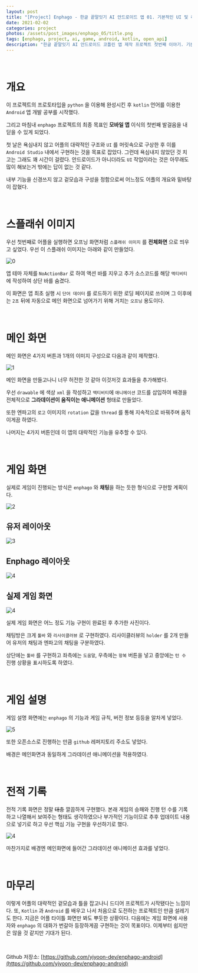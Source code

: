 ```yaml
---
layout: post
title: "[Project] Enphago - 한글 끝말잇기 AI 안드로이드 앱 01. 기본적인 UI 및 리소스 제작"
date: 2021-02-02
categories: project
photos: /assets/post_images/enphago_05/title.png
tags: [enphago, project, ai, game, android, kotlin, open_api]
description: "한글 끝말잇기 AI 안드로이드 코틀린 앱 제작 프로젝트 첫번째 이야기. 기본적인 UI 구성과 리소스 제작"
---
```


<br>

# 개요

이 프로젝트의 프로토타입을 `python` 을 이용해 완성시킨 후 `kotlin` 언어를 이용한 `Android` 앱 개발 공부를 시작했다.

그리고 마침내 `enphago` 프로젝트의 최종 목표인 **모바일 앱** 이식의 첫번째 발걸음을 내딛을 수 있게 되었다.

첫 날은 욕심내지 않고 어플의 대략적인 구조와 `UI` 를 머릿속으로 구상한 후 이를 `Android Studio` 내에서 구현하는 것을 목표로 잡았다. 그런데 욕심내지 않았던 것 치고는 그래도 꽤 시간이 걸렸다. 안드로이드가 아니더라도 `UI` 작업이라는 것은 아무래도 많이 해보는거 밖에는 답이 없는 것 같다.

내부 기능을 신경쓰지 않고 겉모습과 구성을 정함으로써 어느정도 어플의 개요와 밑바탕이 잡혔다.

<br>

# 스플래쉬 이미지

우선 첫번째로 어플을 실행하면 오프닝 화면처럼 `스플래쉬 이미지` 를 **전체화면** 으로 띄우고 싶었다. 우선 이 스플래쉬 이미지는 아래와 같이 만들었다.

![0](/assets/post_images/enphago_05/0.png)

앱 테마 자체를 `NoActionBar` 로 하여 액션 바를 지우고 추가 소스코드를 해당 `액티비티` 에 작성하여 상단 바를 숨겼다.

이 화면은 앱 최초 실행 시 `단어 데이터` 를 로드하기 위한 로딩 페이지로 쓰이며 그 이후에는 `2초` 뒤에 자동으로 메인 화면으로 넘어가기 위해 거치는 `오프닝` 용도이다.

<br>

# 메인 화면

메인 화면은 4가지 버튼과 1개의 이미지 구성으로 다음과 같이 제작했다.

![1](/assets/post_images/enphago_05/7.gif)

메인 화면을 만들고나니 너무 허전한 것 같아 이것저것 효과들을 추가해봤다.

우선 `drawable` 에 색상 `xml` 을 작성하고 `액티비티`에 `애니메이션` 코드를 삽입하여
배경을 전체적으로 **그라데이션이 움직이는 애니메이션** 형태로 만들었다.

또한 엔파고의 `로고` 이미지의 `rotation` 값을 `thread` 를 통해 지속적으로 바꿔주며
움직이게끔 하였다.

나머지는 4가지 버튼인데 이 앱의 대략적인 기능을 유추할 수 있다.

<br>

# 게임 화면

실제로 게임이 진행되는 방식은 `enphago` 와 **채팅**을 하는 듯한 형식으로 구현할 계획이다.

![2](/assets/post_images/enphago_05/2.png)

## 유저 레이아웃

![3](/assets/post_images/enphago_05/3.png)

## Enphago 레이아웃

![4](/assets/post_images/enphago_05/4.png)

## 실제 게임 화면

![4](/assets/post_images/enphago_05/7.png)

실제 게임 화면은 어느 정도 기능 구현이 완료된 후 추가한 사진이다.

채팅방은 크게 `툴바` 와 `리사이클러뷰` 로 구현하였다. 리사이클러뷰의 `holder` 를 2개 만들어 유저의 채팅과 엔파고의 채팅을 구분하였다.

상단에는 `툴바` 를 구현하고 좌측에는 `도움말`, 우측에는 `항복` 버튼을 넣고 중앙에는 `턴 수` 진행 상황을 표시하도록 하였다.

<br>

# 게임 설명

게임 설명 화면에는 `enphago` 의 기능과 게임 규칙, 버전 정보 등등을 알차게 넣었다.

![5](/assets/post_images/enphago_05/5.png)

또한 오픈소스로 진행하는 만큼 `github` 레퍼지토리 주소도 넣었다.

배경은 메인화면과 동일하게 그라데이션 애니메이션을 적용하였다.

<br>

# 전적 기록

전적 기록 화면은 정말 ~~대충~~ 깔끔하게 구현했다. 본래 게임의 승패와 진행 턴 수를 기록하고 나열해서 보여주는 형태도 생각하였으나 부가적인 기능이므로 추후 업데이트 내용으로 넣기로 하고 우선 핵심 기능 구현을 우선하기로 했다.

![4](/assets/post_images/enphago_05/6.png)

마찬가지로 배경엔 메인화면에 들어간 그라데이션 애니메이션 효과를 넣었다.

<br>

# 마무리

이렇게 어플의 대략적인 겉모습과 틀을 잡고나니 드디어 프로젝트가 시작됐다는 느낌이다. 또, `Kotlin` 과 `Android` 를 배우고 나서 처음으로 도전하는 프로젝트인 만큼 설레기도 한다. 지금은 어플 타이틀 화면만 봐도 뿌듯한 상황이다. 다음에는 게임 화면에 사용자와 `enphago` 의 대화가 번갈아 등장하게끔 구현하는 것이 목표이다. 이제부터 쉽지만은 않을 것 같지만 기대가 된다.

<br>

Github 저장소: [https://github.com/yjyoon-dev/enphago-android](https://github.com/yjyoon-dev/enphago-android)